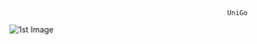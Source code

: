 

                                                          UniGo



![1st Image](https://github.com/krupalpatel45/Due-Date-is-the-Do-Date/blob/d4b7eb2417fa9826633243f841ace769c73b491c/AppCode/Unigo_Code_V1/photos_V1/1.png)

